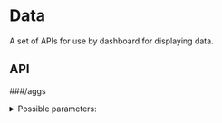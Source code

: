 # Data
A set of APIs for use by dashboard for displaying data.

## API
###/aggs  
<details><summary>Possible parameters:</summary>

* **filter**: will update the count on all other variables.
	possible filter params:
	* Category
	* Discount
	* Style
	* Brand
	* Size
	* Retailer
	* Colour
	* Market
	* Sex 

```
?filter={"Brand":["ZALORA"]}
```

<details>
<summary> Full api return:</summary>

```python
 {
  "Brand": {
    "& Seven Days": 32,
    .... 
    "1028": 24, 
    "youme&hunny": 19, 
    "zatu emerald": 17, 
    "zaxy": 26
  }, 
  "Category": {
    "Accessories": 68975, 
    .... 
    "Swimwear & Beachwear": 34239, 
    "Tops": 161380
  }, 
  "Colour": {
    " apricot": 43, 
    " apricot black": 3, 
    .... 
	"zinfandel": 56, 
    "zinfandel marle": 5, 
    "zinfandel wash": 6
  }, 
  "Discount": {
    .... 
    "91.0": 39, 
    "95.0": 99, 
    "96.0": 10, 
    "97.0": 1
  }, 
  "Market": {
    "Malaysia": 170800, 
    "Singapore": 170800, 
    "UK": 170800, 
    "US": 170800
  }, 
  "Retailer": {
    "adidas": 1733, 
    .... 
    "whitesoot": 624, 
    "zalora": 220454
  }, 
  "Sex": {
    "Female": 12345, 
    "Male": 0, 
    "Unisex": 124
  }, 
  "Size": {
    "CHEST 38IN R": 1,
    .... 
    "CUP A": 9, 
    "CUP B": 9, 
    "CUP C": 8  
  }, 
  "Style": {
    "A Line Dresses": 138, 
    "Backpacks": 8017, 
    .... 
    "Baju Kurungs": 6307, 
      }
}
```
</details>
</details>